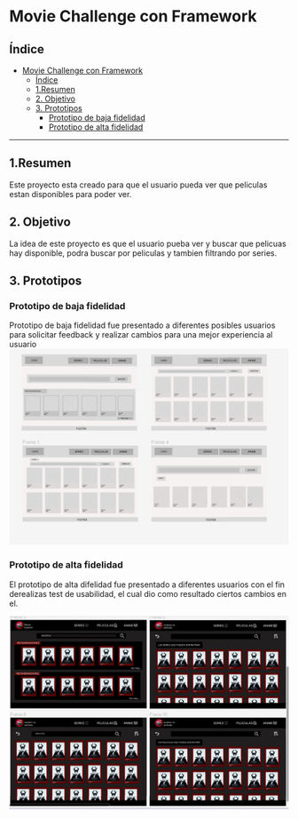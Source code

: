 # Movie Challenge con Framework

## Índice

- [Movie Challenge con Framework](#movie-challenge-con-framework)
  - [Índice](#índice)
  - [1.Resumen](#1resumen)
  - [2. Objetivo](#2-objetivo)
  - [3. Prototipos](#3-prototipos)
    - [Prototipo de baja fidelidad](#prototipo-de-baja-fidelidad)
    - [Prototipo de alta fidelidad](#prototipo-de-alta-fidelidad)

---

## 1.Resumen 

Este proyecto esta creado para que el usuario pueda ver que peliculas estan disponibles para poder ver.



## 2. Objetivo

La idea de este proyecto es que el usuario pueba ver y buscar que pelicuas hay disponible, podra buscar por peliculas y tambien filtrando por series.

## 3. Prototipos

### Prototipo de baja fidelidad
Prototipo de baja fidelidad fue presentado a diferentes posibles usuarios para solicitar feedback y realizar cambios para una mejor experiencia al usuario 
![Prototipo de baja fidelidad](./src/imagenes/prototipoBaja.png)

### Prototipo de alta fidelidad

El prototipo de alta difelidad fue presentado a diferentes usuarios con el fin derealizas test de usabilidad, el cual dio como resultado ciertos cambios en el.

![Prototipo de alta fidelidad](./src/imagenes/PrototipoAlta.png)




